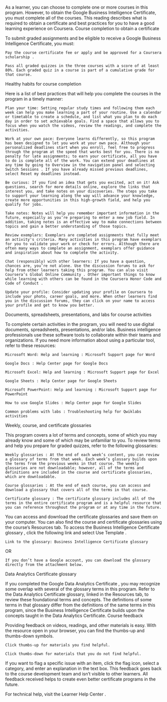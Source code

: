 

As a learner, you can choose to complete one or more courses in this program. However, to obtain the Google Business Intelligence Certificate, you must complete all of the courses. This reading describes what is required to obtain a certificate and best practices for you to have a good learning experience on Coursera.
Course completion to obtain a certificate

To submit graded assignments and be eligible to receive a Google Business Intelligence Certificate, you must:

    Pay the course certificate fee or apply and be approved for a Coursera scholarship .

    Pass all graded quizzes in the three courses with a score of at least 80%. Each graded quiz in a course is part of a cumulative grade for that course.

Healthy habits for course completion

Here is a list of best practices that will help you complete the courses in the program in a timely manner:

    Plan your time: Setting regular study times and following them each week can help you make learning a part of your routine. Use a calendar or timetable to create a schedule, and list what you plan to do each day in order to set achievable goals. Find a space that allows you to focus when you watch the videos, review the readings, and complete the activities.

    Work at your own pace: Everyone learns differently, so this program has been designed to let you work at your own pace. Although your personalized deadlines start when you enroll, feel free to progress through the program at the speed that works best for you. There is no penalty for late assignments; to earn your certificate, all you have to do is complete all of the work. You can extend your deadlines at any time by going to Overview in the navigation panel and selecting Switch Sessions . If you have already missed previous deadlines, select Reset my deadlines instead.

    Be curious: If you find an idea that gets you excited, act on it! Ask questions, search for more details online, explore the links that interest you, and take notes on your discoveries. The steps you take to support your learning along the way will advance your knowledge, create more opportunities in this high-growth field, and help you qualify for jobs.

    Take notes: Notes will help you remember important information in the future, especially as you’re preparing to enter a new job field. In addition, taking notes is an effective way to make connections between topics and gain a better understanding of those topics.

    Review exemplars: Exemplars are completed assignments that fully meet an activity's criteria. Many activities in this program have exemplars for you to validate your work or check for errors. Although there are often many ways to complete an assignment, exemplars offer guidance and inspiration about how to complete the activity.

    Chat (responsibly) with other learners: If you have a question, chances are, you’re not alone. Use the discussion forums to ask for help from other learners taking this program. You can also visit Coursera’s Global Online Community . Other important things to know while learning with others can be found in the Coursera Honor Code and Code of Conduct .

    Update your profile: Consider updating your profile on Coursera to include your photo, career goals, and more. When other learners find you in the discussion forums, they can click on your name to access your profile and get to know you better.

Documents, spreadsheets, presentations, and labs for course activities

To complete certain activities in the program, you will need to use digital documents, spreadsheets, presentations, and/or labs. Business intelligence professionals use these software tools to collaborate within their teams and organizations. If you need more information about using a particular tool, refer to these resources:

    Microsoft Word: Help and learning : Microsoft Support page for Word

    Google Docs : Help Center page for Google Docs

    Microsoft Excel: Help and learning : Microsoft Support page for Excel

    Google Sheets : Help Center page for Google Sheets

    Microsoft PowerPoint: Help and learning : Microsoft Support page for PowerPoint

    How to use Google Slides : Help Center page for Google Slides

    Common problems with labs : Troubleshooting help for Qwiklabs activities

Weekly, course, and certificate glossaries

This program covers a lot of terms and concepts, some of which you may already know and some of which may be unfamiliar to you. To review terms and help you prepare for graded quizzes, refer to the following glossaries:

    Weekly glossaries : At the end of each week’s content, you can review a glossary of terms from that week. Each week’s glossary builds upon the terms from the previous weeks in that course. The weekly glossaries are not downloadable; however, all of the terms and definitions are included in the course and certificate glossaries, which are downloadable.

    Course glossaries : At the end of each course, you can access and download a glossary that covers all of the terms in that course.

    Certificate glossary : The certificate glossary includes all of the terms in the entire certificate program and is a helpful resource that you can reference throughout the program or at any time in the future.

You can access and download the certificate glossaries and save them on your computer. You can also find the course and certificate glossaries using the course’s Resources tab. To access the Business Intelligence Certificate glossary , click the following link and select Use Template .

    Link to the glossary: Business Intelligence Certificate glossary

OR

    If you don’t have a Google account, you can download the glossary directly from the attachment below.

Data Analytics Certificate glossary

If you completed the Google Data Analytics Certificate , you may recognize some overlap with several of the glossary terms in this program. Refer to the Data Analytics Certificate glossary, linked in the Resources tab, to review these foundational terms and concepts. The definitions of some terms in that glossary differ from the definitions of the same terms in this program, since the Business Intelligence Certificate builds upon the concepts taught in the Data Analytics Certificate.
Course feedback

Providing feedback on videos, readings, and other materials is easy. With the resource open in your browser, you can find the thumbs-up and thumbs-down symbols.

    Click thumbs-up for materials you find helpful.

    Click thumbs-down for materials that you do not find helpful.

If you want to flag a specific issue with an item, click the flag icon, select a category, and enter an explanation in the text box. This feedback goes back to the course development team and isn’t visible to other learners. All feedback received helps to create even better certificate programs in the future.

For technical help, visit the Learner Help Center .

